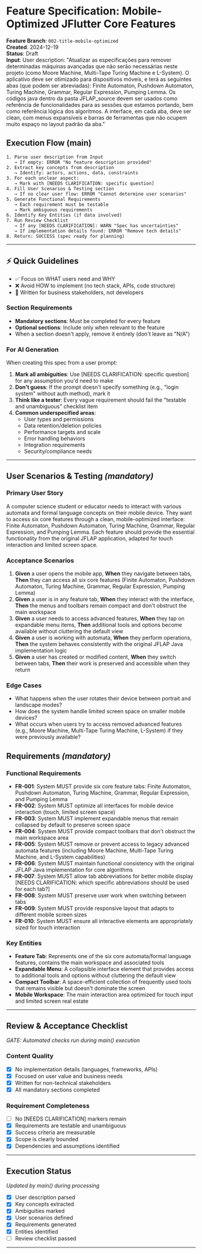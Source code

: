 # Feature Specification: Mobile-Optimized JFlutter Core Features

**Feature Branch**: `002-title-mobile-optimized`  
**Created**: 2024-12-19  
**Status**: Draft  
**Input**: User description: "Atualizar as especificações para remover determinadas máquinas avançadas que não serão necessárias neste projeto (como Moore Machine, Multi-Tape Turing Machine e L-System). O aplicativo deve ser otimizado para dispositivos móveis, e terá as seguintes abas (que podem ser abreviadas): Finite Automaton, Pushdown Automaton, Turing Machine, Grammar, Regular Expression, Pumping Lemma. Os códigos java dentro da pasta JFLAP_source devem ser usados como referência de funcionalidades para as sessões que estamos portando, bem como referência lógica dos algoritmos. A interface, em cada aba, deve ser clean, com menus expansíveis e barras de ferramentas que não ocupem muito espaço no layout padrão da aba."

## Execution Flow (main)
```
1. Parse user description from Input
   → If empty: ERROR "No feature description provided"
2. Extract key concepts from description
   → Identify: actors, actions, data, constraints
3. For each unclear aspect:
   → Mark with [NEEDS CLARIFICATION: specific question]
4. Fill User Scenarios & Testing section
   → If no clear user flow: ERROR "Cannot determine user scenarios"
5. Generate Functional Requirements
   → Each requirement must be testable
   → Mark ambiguous requirements
6. Identify Key Entities (if data involved)
7. Run Review Checklist
   → If any [NEEDS CLARIFICATION]: WARN "Spec has uncertainties"
   → If implementation details found: ERROR "Remove tech details"
8. Return: SUCCESS (spec ready for planning)
```

---

## ⚡ Quick Guidelines
- ✅ Focus on WHAT users need and WHY
- ❌ Avoid HOW to implement (no tech stack, APIs, code structure)
- 👥 Written for business stakeholders, not developers

### Section Requirements
- **Mandatory sections**: Must be completed for every feature
- **Optional sections**: Include only when relevant to the feature
- When a section doesn't apply, remove it entirely (don't leave as "N/A")

### For AI Generation
When creating this spec from a user prompt:
1. **Mark all ambiguities**: Use [NEEDS CLARIFICATION: specific question] for any assumption you'd need to make
2. **Don't guess**: If the prompt doesn't specify something (e.g., "login system" without auth method), mark it
3. **Think like a tester**: Every vague requirement should fail the "testable and unambiguous" checklist item
4. **Common underspecified areas**:
   - User types and permissions
   - Data retention/deletion policies  
   - Performance targets and scale
   - Error handling behaviors
   - Integration requirements
   - Security/compliance needs

---

## User Scenarios & Testing *(mandatory)*

### Primary User Story
A computer science student or educator needs to interact with various automata and formal language concepts on their mobile device. They want to access six core features through a clean, mobile-optimized interface: Finite Automaton, Pushdown Automaton, Turing Machine, Grammar, Regular Expression, and Pumping Lemma. Each feature should provide the essential functionality from the original JFLAP application, adapted for touch interaction and limited screen space.

### Acceptance Scenarios
1. **Given** a user opens the mobile app, **When** they navigate between tabs, **Then** they can access all six core features (Finite Automaton, Pushdown Automaton, Turing Machine, Grammar, Regular Expression, Pumping Lemma)
2. **Given** a user is in any feature tab, **When** they interact with the interface, **Then** the menus and toolbars remain compact and don't obstruct the main workspace
3. **Given** a user needs to access advanced features, **When** they tap on expandable menu items, **Then** additional tools and options become available without cluttering the default view
4. **Given** a user is working with automata, **When** they perform operations, **Then** the system behaves consistently with the original JFLAP Java implementation logic
5. **Given** a user has created or modified content, **When** they switch between tabs, **Then** their work is preserved and accessible when they return

### Edge Cases
- What happens when the user rotates their device between portrait and landscape modes?
- How does the system handle limited screen space on smaller mobile devices?
- What occurs when users try to access removed advanced features (e.g., Moore Machine, Multi-Tape Turing Machine, L-System) if they were previously available?

## Requirements *(mandatory)*

### Functional Requirements
- **FR-001**: System MUST provide six core feature tabs: Finite Automaton, Pushdown Automaton, Turing Machine, Grammar, Regular Expression, and Pumping Lemma
- **FR-002**: System MUST optimize all interfaces for mobile device interaction (touch, limited screen space)
- **FR-003**: System MUST implement expandable menus that remain collapsed by default to preserve screen space
- **FR-004**: System MUST provide compact toolbars that don't obstruct the main workspace area
- **FR-005**: System MUST remove or prevent access to legacy advanced automata features (including Moore Machine, Multi-Tape Turing Machine, and L-System capabilities)
- **FR-006**: System MUST maintain functional consistency with the original JFLAP Java implementation for core algorithms
- **FR-007**: System MUST allow tab abbreviations for better mobile display [NEEDS CLARIFICATION: which specific abbreviations should be used for each tab?]
- **FR-008**: System MUST preserve user work when switching between tabs
- **FR-009**: System MUST provide responsive layout that adapts to different mobile screen sizes
- **FR-010**: System MUST ensure all interactive elements are appropriately sized for touch interaction

### Key Entities
- **Feature Tab**: Represents one of the six core automata/formal language features, contains the main workspace and associated tools
- **Expandable Menu**: A collapsible interface element that provides access to additional tools and options without cluttering the default view
- **Compact Toolbar**: A space-efficient collection of frequently used tools that remains visible but doesn't dominate the screen
- **Mobile Workspace**: The main interaction area optimized for touch input and limited screen real estate

---

## Review & Acceptance Checklist
*GATE: Automated checks run during main() execution*

### Content Quality
- [x] No implementation details (languages, frameworks, APIs)
- [x] Focused on user value and business needs
- [x] Written for non-technical stakeholders
- [x] All mandatory sections completed

### Requirement Completeness
- [ ] No [NEEDS CLARIFICATION] markers remain
- [x] Requirements are testable and unambiguous  
- [x] Success criteria are measurable
- [x] Scope is clearly bounded
- [x] Dependencies and assumptions identified

---

## Execution Status
*Updated by main() during processing*

- [x] User description parsed
- [x] Key concepts extracted
- [x] Ambiguities marked
- [x] User scenarios defined
- [x] Requirements generated
- [x] Entities identified
- [ ] Review checklist passed

---
